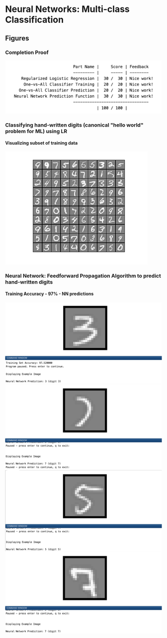 # Neural Networks: Multi-class Classification
## Figures
### Completion Proof
![](completion-proof.png)
### Classifying hand-written digits (canonical "hello world" problem for ML) using LR
#### Visualizing subset of training data
![](visualizing_sub_training_data.png)
### Neural Network: Feedforward Propagation Algorithm to predict hand-written digits
#### Training Accuracy - 97% - NN predictions
![](neural_net_prediction_2.png)
![](neural_net_prediction_1.png)
![](neural_net_prediction_3.png)
![](neural_net_prediction_4.png)
